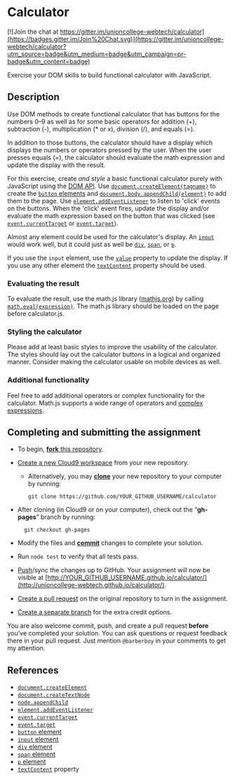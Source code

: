 Calculator
==========

[![Join the chat at https://gitter.im/unioncollege-webtech/calculator](https://badges.gitter.im/Join%20Chat.svg)](https://gitter.im/unioncollege-webtech/calculator?utm_source=badge&utm_medium=badge&utm_campaign=pr-badge&utm_content=badge)

Exercise your DOM skills to build functional calculator with JavaScript.


Description
-----------

Use DOM methods to create functional calculator that has buttons for the numbers
0–9 as well as for some basic operators for addition (+), subtraction (-), 
multiplication (* or x), division (/), and equals (=).

In addition to those buttons, the calculator should have a display which 
displays the numbers or operators pressed by the user. When the user presses
equals (=), the calculator should evaluate the math expression and update the
display with the result.

For this exercise, create *and style* a basic functional calculator purely with
JavaScript using the [DOM API]. Use [`document.createElement(tagname)`][document.createElement]
to create the [`button` elements](https://developer.mozilla.org/en-US/docs/Web/HTML/Element/button)
and [`document.body.appendChild(element)`][node.appendChild]
to add them to the page. Use [`element.addEventListener`][element.addEventListener]
to listen to 'click' events on the buttons. When the 'click' event fires, update
the display and/or evaluate the math expression based on the button that was 
clicked (see [`event.currentTarget`][event.currentTarget] or
[`event.target`][event.target]).

Almost any element could be used for the calculator's display. An [`input`][input]
would work well, but it could just as well be [`div`][div], [`span`][span], or
[`p`][p].

If you use the `input` element, use the [`value`][input.value] property to 
update the display. If you use any other element the [`textContent`][textContent]
property should be used.

### Evaluating the result

To evaluate the result, use the math.js library ([mathjs.org][math.js]) by
calling [`math.eval(expression)`][math.eval]. The math.js library should be
loaded on the page before calculator.js.

### Styling the calculator

Please add at least basic styles to improve the usability of the calculator. The
styles should lay out the calculator buttons in a logical and organized manner.
Consider making the calculator usable on mobile devices as well.

### Additional functionality

Feel free to add additional operators or complex functionality for the
calculator. Math.js supports a wide range of operators and [complex expressions](http://mathjs.org/docs/expressions/syntax.html).


Completing and submitting the assignment
----------------------------------------

- To begin, [**fork** this repository](https://guides.github.com/activities/forking/).
- [Create a new Cloud9 workspace](https://docs.c9.io/docs/setting-up-github-workspace)
  from your new repository.
  - Alternatively, you may [**clone**](http://gitref.org/creating/#clone) your
    new repository to your computer by running:

        git clone https://github.com/YOUR_GITHUB_USERNAME/calculator

- After cloning (in Cloud9 or on your computer), check out the “**gh-pages**”
  branch by running:

        git checkout gh-pages

- Modify the files and [**commit**](http://gitref.org/basic/#commit) changes to complete your solution.
- Run `node test` to verify that all tests pass.
- [Push](http://gitref.org/remotes/#push)/sync the changes up to GitHub. Your assignment will now be visible at [http://YOUR_GITHUB_USERNAME.github.io/calculator/](http://unioncollege-webtech.github.io/calculator/).
- [Create a pull request](https://help.github.com/articles/creating-a-pull-request) on the original repository to turn in the assignment.
- [Create a separate branch](http://gitref.org/branching/#branch) for the extra credit options.

You are also welcome commit, push, and create a pull request **before** you’ve 
completed your solution. You can ask questions or request feedback there in your
pull request. Just mention `@barberboy` in your comments to get my attention.


References
----------

* [`document.createElement`][document.createElement]
* [`document.createTextNode`][document.createTextNode]
* [`node.appendChild`][node.appendChild]
* [`element.addEventListener`][element.addEventListener]
* [`event.currentTarget`][event.currentTarget]
* [`event.target`][event.target]
* [`button` element][button]
* [`input` element][input]
* [`div` element][div]
* [`span` element][span]
* [`p` element][p]
* [`textContent`][textContent] property

[document.createElement]: https://developer.mozilla.org/en-US/docs/Web/API/Document/createElement
[document.createTextNode]: https://developer.mozilla.org/en-US/docs/Web/API/Document/createTextNode
[node.appendChild]: https://developer.mozilla.org/en-US/docs/Web/API/Node/appendChild
[element.addEventListener]: https://developer.mozilla.org/en-US/docs/Web/API/EventTarget/addEventListener
[event.currentTarget]: https://developer.mozilla.org/en-US/docs/Web/API/Event/currentTarget
[event.target]: https://developer.mozilla.org/en-US/docs/Web/API/Event/target
[button]: https://developer.mozilla.org/en-US/docs/Web/HTML/Element/button
[input]: https://developer.mozilla.org/en-US/docs/Web/HTML/Element/input
[input.value]: https://developer.mozilla.org/en-US/docs/Web/HTML/Element/input#attr-value
[textContent]: https://developer.mozilla.org/en-US/docs/Web/API/Node/textContent
[div]: https://developer.mozilla.org/en-US/docs/Web/HTML/Element/div
[span]: https://developer.mozilla.org/en-US/docs/Web/HTML/Element/span
[p]: https://developer.mozilla.org/en-US/docs/Web/HTML/Element/p
[DOM API]: https://developer.mozilla.org/en-US/docs/Web/API/Document_Object_Model/Introduction

[math.js]: http://mathjs.org
[math.eval]: http://mathjs.org/docs/expressions/parsing.html#eval